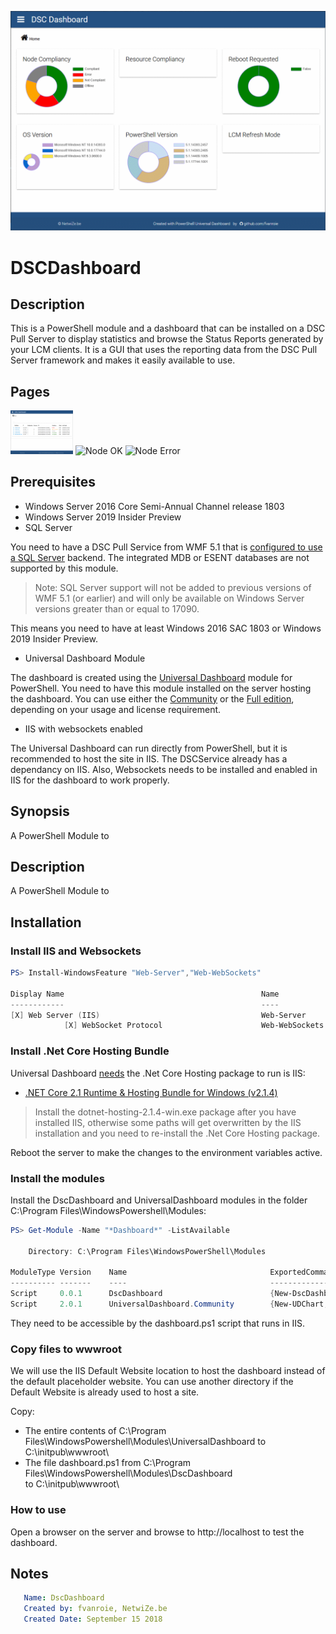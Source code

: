 ![Dashboard](images/dashboard.png)

# DSCDashboard

## Description

This is a PowerShell module and a dashboard that can be installed on a DSC Pull Server to display
statistics and browse the Status Reports generated by your LCM clients. It is a GUI that uses the
reporting data from the DSC Pull Server framework and makes it easily available to use.

## Pages

<img src="images/nodes.png" alt="Nodes" width="100">
<img src="images/node.png" alt="Node OK" width="100">
<img src="images/node2.png" alt="Node Error" width="100">

## Prerequisites

- Windows Server 2016 Core Semi-Annual Channel release 1803
- Windows Server 2019 Insider Preview
- SQL Server

You need to have a DSC Pull Service from WMF 5.1 that is
[configured to use a SQL Server](https://blogs.technet.microsoft.com/askpfeplat/2018/07/09/configuring-a-powershell-dsc-web-pull-server-to-use-sql-database/)
backend. The integrated MDB or ESENT databases are not supported by this module.

> Note: SQL Server support will not be added to previous versions of WMF 5.1 (or earlier)
> and will only be available on Windows Server versions greater than or equal to 17090.

This means you need to have at least Windows 2016 SAC 1803 or Windows 2019 Insider Preview.

- Universal Dashboard Module

The dashboard is created using the [Universal Dashboard](https://ironmansoftware.com/universal-dashboard) module for PowerShell.
You need to have this module installed on the server hosting the dashboard. You can use either the
[Community](https://www.powershellgallery.com/packages/UniversalDashboard.Community/) or the
[Full edition](https://www.powershellgallery.com/packages/UniversalDashboard/), depending on your usage and license requirement.

- IIS with websockets enabled

The Universal Dashboard can run directly from PowerShell, but it is recommended to host the site in IIS. The DSCService already has a dependancy on IIS.
Also, Websockets needs to be installed and enabled in IIS for the dashboard to work properly.

## Synopsis

A PowerShell Module to

## Description

A PowerShell Module to

## Installation

### Install IIS and Websockets

```powershell
PS> Install-WindowsFeature "Web-Server","Web-WebSockets"

Display Name                                            Name                       Install State
------------                                            ----                       -------------
[X] Web Server (IIS)                                    Web-Server                     Installed
            [X] WebSocket Protocol                      Web-WebSockets                 Installed
```

### Install .Net Core Hosting Bundle

Universal Dashboard [needs](https://adamdriscoll.gitbooks.io/powershell-universal-dashboard/content/running-dashboards/iis.html)
the .Net Core Hosting package to run is IIS:
- [.NET Core 2.1 Runtime & Hosting Bundle for Windows (v2.1.4)](https://www.microsoft.com/net/download/dotnet-core/2.1)

> Install the dotnet-hosting-2.1.4-win.exe package after you have installed IIS, otherwise some paths
> will get overwritten by the IIS installation and you need to re-install the .Net Core Hosting package.

Reboot the server to make the changes to the environment variables active.

### Install the modules

Install the DscDashboard and UniversalDashboard modules in the folder C:\Program Files\WindowsPowershell\Modules:

```powershell
PS> Get-Module -Name "*Dashboard*" -ListAvailable

    Directory: C:\Program Files\WindowsPowerShell\Modules

ModuleType Version    Name                                ExportedCommands
---------- -------    ----                                ----------------
Script     0.0.1      DscDashboard                        {New-DscDashboardCustomHeader...}
Script     2.0.1      UniversalDashboard.Community        {New-UDChart, New-UDDashboard...}
```

They need to be accessible by the dashboard.ps1 script that runs in IIS.

### Copy files to wwwroot

We will use the IIS Default Website location to host the dashboard instead of the default placeholder website.
You can use another directory if the Default Website is already used to host a site.

Copy:
- The entire contents of C:\Program Files\WindowsPowershell\Modules\UniversalDashboard
  to C:\initpub\wwwroot\
- The file dashboard.ps1 from C:\Program Files\WindowsPowershell\Modules\DscDashboard\
  to C:\initpub\wwwroot\

### How to use

Open a browser on the server and browse to http://localhost to test the dashboard.


## Notes

```yaml
   Name: DscDashboard
   Created by: fvanroie, NetwiZe.be
   Created Date: September 15 2018
```